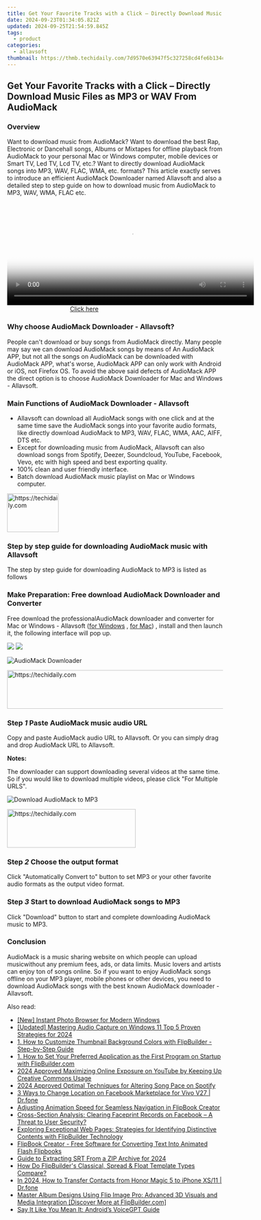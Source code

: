 ```yaml
---
title: Get Your Favorite Tracks with a Click – Directly Download Music Files as MP3 or WAV From AudioMack
date: 2024-09-23T01:34:05.821Z
updated: 2024-09-25T21:54:59.845Z
tags:
  - product
categories:
  - allavsoft
thumbnail: https://thmb.techidaily.com/7d9570e63947f5c327258cd4fe6b134c780b31f6347726ee36443c69d0ab00f2.jpg
---
```


## Get Your Favorite Tracks with a Click – Directly Download Music Files as MP3 or WAV From AudioMack

### Overview

Want to download music from AudioMack? Want to download the best Rap, Electronic or Dancehall songs, Albums or Mixtapes for offline playback from AudioMack to your personal Mac or Windows computer, mobile devices or Smart TV, Led TV, Lcd TV, etc.? Want to directly download AudioMack songs into MP3, WAV, FLAC, WMA, etc. formats? This article exactly serves to introduce an efficient AudioMack Downloader named Allavsoft and also a detailed step to step guide on how to download music from AudioMack to MP3, WAV, WMA, FLAC etc.

<!-- affiliate ads begin -->
<span id="1983552">
					<video width="576" height="240" style="cursor:pointer"
           poster="//a.impactradius-go.com/display-clicktoplayimage/1983552.png"
           onclick="if(!this.playClicked){this.play();this.setAttribute('controls',true);this.playClicked=true;}">
	   <source src="//a.impactradius-go.com/display-ad/22993-1983552">
	   <img src="//a.impactradius-go.com/display-clicktoplayimage/1983552.png" style="border: none; height: 100%; width: 100%; object-fit: contain">
	</video>
	<div style="width:360px;text-align:center"><a href="javascript:window.open(decodeURIComponent('https%3A%2F%2Fhomestyler.sjv.io%2Fc%2F5597632%2F1983552%2F22993'), '_blank');void(0);">Click here</a></div>
</span>
<img height="0" width="0" src="https://imp.pxf.io/i/5597632/1983552/22993" style="position:absolute;visibility:hidden;" border="0" />
<!-- affiliate ads end -->

### Why choose AudioMack Downloader - Allavsoft?

People can't download or buy songs from AudioMack directly. Many people may say we can download AudioMack songs by means of An AudioMack APP, but not all the songs on AudioMack can be downloaded with AudioMack APP, what's worse, AudioMack APP can only work with Android or iOS, not Firefox OS. To avoid the above said defects of AudioMack APP the direct option is to choose AudioMack Downloader for Mac and Windows - Allavsoft.

### Main Functions of AudioMack Downloader - Allavsoft

* Allavsoft can download all AudioMack songs with one click and at the same time save the AudioMack songs into your favorite audio formats, like directly download AudioMack to MP3, WAV, FLAC, WMA, AAC, AIFF, DTS etc.
* Except for downloading music from AudioMack, Allavsoft can also download songs from Spotify, Deezer, Soundcloud, YouTube, Facebook, Vevo, etc with high speed and best exporting quality.
* 100% clean and user friendly interface.
* Batch download AudioMack music playlist on Mac or Windows computer.

<!-- affiliate ads begin -->
<a href="https://aligracehair.sjv.io/c/5597632/2135406/19272" target="_top" id="2135406">
  <img src="//a.impactradius-go.com/display-ad/19272-2135406" border="0" alt="https://techidaily.com" width="120" height="90"/>
</a>
<img height="0" width="0" src="https://aligracehair.sjv.io/i/5597632/2135406/19272" style="position:absolute;visibility:hidden;" border="0" />
<!-- affiliate ads end -->

### Step by step guide for downloading AudioMack music with Allavsoft

The step by step guide for downloading AudioMack to MP3 is listed as follows

### Make Preparation: Free download AudioMack Downloader and Converter

Free download the professionalAudioMack downloader and converter for Mac or Windows - Allavsoft ([for Windows](https://tools.techidaily.com/allavsoft/products/) , [for Mac](https://tools.techidaily.com/allavsoft/products/)) , install and then launch it, the following interface will pop up.

[![](https://www.allavsoft.com/how-to/../images/how-to/free-download-win.jpg)](https://tools.techidaily.com/allavsoft/products/) [![](https://www.allavsoft.com/how-to/../images/how-to/free-download-mac.jpg)](https://tools.techidaily.com/allavsoft/products/)

![AudioMack Downloader](https://www.allavsoft.com/how-to/../images/allavsoft/screen-shot-600.jpg)

<!-- affiliate ads begin -->
<a href="https://appsumo.8odi.net/c/5597632/2151858/7443" target="_top" id="2151858">
  <img src="//a.impactradius-go.com/display-ad/7443-2151858" border="0" alt="https://techidaily.com" width="600" height="90"/>
</a>
<img height="0" width="0" src="https://appsumo.8odi.net/i/5597632/2151858/7443" style="position:absolute;visibility:hidden;" border="0" />
<!-- affiliate ads end -->

### Step _1_ Paste AudioMack music audio URL

Copy and paste AudioMack audio URL to Allavsoft. Or you can simply drag and drop AudioMack URL to Allavsoft.

**Notes:**

The downloader can support downloading several videos at the same time. So if you would like to download multiple videos, please click "For Multiple URLS".

![Download AudioMack to MP3](https://www.allavsoft.com/how-to/../images/how-to/audiomack-downloader-to-mp3-wav-flac/download-audiomack-to-mp3.jpg)

<!-- affiliate ads begin -->
<a href="https://aligracehair.sjv.io/c/5597632/1885999/19272" target="_top" id="1885999">
  <img src="//a.impactradius-go.com/display-ad/19272-1885999" border="0" alt="https://techidaily.com" width="300" height="90"/>
</a>
<img height="0" width="0" src="https://aligracehair.sjv.io/i/5597632/1885999/19272" style="position:absolute;visibility:hidden;" border="0" />
<!-- affiliate ads end -->

### Step _2_ Choose the output format

Click "Automatically Convert to" button to set MP3 or your other favorite audio formats as the output video format.

### Step _3_ Start to download AudioMack songs to MP3

Click "Download" button to start and complete downloading AudioMack music to MP3.

### Conclusion

AudioMack is a music sharing website on which people can upload musicwithout any premium fees, ads, or data limits. Music lovers and artists can enjoy ton of songs online. So if you want to enjoy AudioMack songs offline on your MP3 player, mobile phones or other devices, you need to download AudioMack songs with the best known AudioMack downloader - Allavsoft.

<ins class="adsbygoogle"
     style="display:block"
     data-ad-format="autorelaxed"
     data-ad-client="ca-pub-7571918770474297"
     data-ad-slot="1223367746"></ins>

<ins class="adsbygoogle"
     style="display:block"
     data-ad-client="ca-pub-7571918770474297"
     data-ad-slot="8358498916"
     data-ad-format="auto"
     data-full-width-responsive="true"></ins>

<span class="atpl-alsoreadstyle">Also read:</span>
<div><ul>
<li><a href="https://extra-guidance.techidaily.com/new-instant-photo-browser-for-modern-windows/"><u>[New] Instant Photo Browser for Modern Windows</u></a></li>
<li><a href="https://article-tips.techidaily.com/updated-mastering-audio-capture-on-windows-11-top-5-proven-strategies-for-2024/"><u>[Updated] Mastering Audio Capture on Windows 11 Top 5 Proven Strategies for 2024</u></a></li>
<li><a href="https://win-hacks.techidaily.com/1-how-to-customize-thumbnail-background-colors-with-flipbuilder-step-by-step-guide/"><u>1. How to Customize Thumbnail Background Colors with FlipBuilder - Step-by-Step Guide</u></a></li>
<li><a href="https://win-hacks.techidaily.com/1-how-to-set-your-preferred-application-as-the-first-program-on-startup-with-flipbuildercom/"><u>1. How to Set Your Preferred Application as the First Program on Startup with FlipBuilder.com</u></a></li>
<li><a href="https://youtube-help.techidaily.com/2024-approved-maximizing-online-exposure-on-youtube-by-keeping-up-creative-commons-usage/"><u>2024 Approved Maximizing Online Exposure on YouTube by Keeping Up Creative Commons Usage</u></a></li>
<li><a href="https://extra-approaches.techidaily.com/2024-approved-optimal-techniques-for-altering-song-pace-on-spotify/"><u>2024 Approved Optimal Techniques for Altering Song Pace on Spotify</u></a></li>
<li><a href="https://location-fake.techidaily.com/3-ways-to-change-location-on-facebook-marketplace-for-vivo-v27-drfone-by-drfone-virtual-android/"><u>3 Ways to Change Location on Facebook Marketplace for Vivo V27 | Dr.fone</u></a></li>
<li><a href="https://win-hacks.techidaily.com/adjusting-animation-speed-for-seamless-navigation-in-flipbook-creator/"><u>Adjusting Animation Speed for Seamless Navigation in FlipBook Creator</u></a></li>
<li><a href="https://facebook.techidaily.com/cross-section-analysis-clearing-faceprint-records-on-facebook-a-threat-to-user-security/"><u>Cross-Section Analysis: Clearing Faceprint Records on Facebook – A Threat to User Security?</u></a></li>
<li><a href="https://win-hacks.techidaily.com/exploring-exceptional-web-pages-strategies-for-identifying-distinctive-contents-with-flipbuilder-technology/"><u>Exploring Exceptional Web Pages: Strategies for Identifying Distinctive Contents with FlipBuilder Technology</u></a></li>
<li><a href="https://win-hacks.techidaily.com/flipbook-creator-free-software-for-converting-text-into-animated-flash-flipbooks/"><u>FlipBook Creator - Free Software for Converting Text Into Animated Flash Flipbooks</u></a></li>
<li><a href="https://some-techniques.techidaily.com/guide-to-extracting-srt-from-a-zip-archive-for-2024/"><u>Guide to Extracting SRT From a ZIP Archive for 2024</u></a></li>
<li><a href="https://win-hacks.techidaily.com/how-do-flipbuilders-classical-spread-and-float-template-types-compare/"><u>How Do FlipBuilder's Classical, Spread & Float Template Types Compare?</u></a></li>
<li><a href="https://android-transfer.techidaily.com/in-2024-how-to-transfer-contacts-from-honor-magic-5-to-iphone-xs11-drfone-by-drfone-transfer-from-android-transfer-from-android/"><u>In 2024, How to Transfer Contacts from Honor Magic 5 to iPhone XS/11 | Dr.fone</u></a></li>
<li><a href="https://win-hacks.techidaily.com/master-album-designs-using-flip-image-pro-advanced-3d-visuals-and-media-integration-discover-more-at-flipbuildercom/"><u>Master Album Designs Using Flip Image Pro: Advanced 3D Visuals and Media Integration [Discover More at FlipBuilder.com]</u></a></li>
<li><a href="https://tech-savvy.techidaily.com/say-it-like-you-mean-it-androids-voicegpt-guide/"><u>Say It Like You Mean It: Android’s VoiceGPT Guide</u></a></li>
</ul></div>

